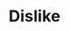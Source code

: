 ---
title: Dislike
tags: ["dislike", "thumbs down", "disapproval", "unfavorable", "not good", "negative", "reject"]
icon: dislike
svg: '<svg xmlns="http://www.w3.org/2000/svg" width="24" height="24" fill="none" viewBox="0 0 24 24" stroke-width="1.5" stroke-linecap="round" stroke-linejoin="round" stroke="currentColor"><path d="M10.46 13.895H4.927C2.381 13.895 5.691 3 7.515 3h12.521c.532 0 .964.424.964.947v9.385a.95.95 0 0 1-.502.832c-2.062 1.106-4.481 2.012-5.678 4.129l-1.28 2.266a.87.87 0 0 1-.762.441c-3.18 0-2.237-4.63-1.805-6.47a.52.52 0 0 0-.513-.635"/></svg>'
---